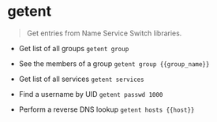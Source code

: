 # getent
> Get entries from Name Service Switch libraries.

- Get list of all groups
`getent group`

- See the members of a group
`getent group {{group_name}}`

- Get list of all services
`getent services`

- Find a username by UID
`getent passwd 1000`

- Perform a reverse DNS lookup
`getent hosts {{host}}`
